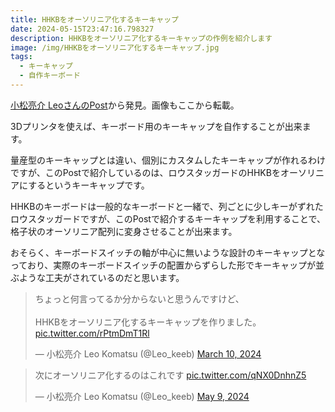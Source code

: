 ```yaml
---
title: HHKBをオーソリニア化するキーキャップ
date: 2024-05-15T23:47:16.798327
description: HHKBをオーソリニア化するキーキャップの作例を紹介します
image: /img/HHKBをオーソリニア化するキーキャップ.jpg
tags:
  - キーキャップ
  - 自作キーボード
---
```

[小松亮介 LeoさんのPost](https://twitter.com/Leo_keeb/status/1766775529947238465)から発見。画像もここから転載。

3Dプリンタを使えば、キーボード用のキーキャップを自作することが出来ます。

量産型のキーキャップとは違い、個別にカスタムしたキーキャップが作れるわけですが、このPostで紹介しているのは、ロウスタッガードのHHKBをオーソリニアにするというキーキャップです。

HHKBのキーボードは一般的なキーボードと一緒で、列ごとに少しキーがずれたロウスタッガードですが、このPostで紹介するキーキャップを利用することで、格子状のオーソリニア配列に変身させることが出来ます。

おそらく、キーボードスイッチの軸が中心に無いような設計のキーキャップとなっており、実際のキーボードスイッチの配置からずらした形でキーキャップが並ぶような工夫がされているのだと思います。


<blockquote class="twitter-tweet"><p lang="ja" dir="ltr">ちょっと何言ってるか分からないと思うんですけど、<br><br>HHKBをオーソリニア化するキーキャップを作りました。 <a href="https://t.co/rPtmDmT1Rl">pic.twitter.com/rPtmDmT1Rl</a></p>&mdash; 小松亮介 Leo Komatsu (@Leo_keeb) <a href="https://twitter.com/Leo_keeb/status/1766775529947238465?ref_src=twsrc%5Etfw">March 10, 2024</a></blockquote>
<script async src="https://platform.twitter.com/widgets.js" charset="utf-8"></script>



<blockquote class="twitter-tweet"><p lang="ja" dir="ltr">次にオーソリニア化するのはこれです <a href="https://t.co/qNX0DnhnZ5">pic.twitter.com/qNX0DnhnZ5</a></p>&mdash; 小松亮介 Leo Komatsu (@Leo_keeb) <a href="https://twitter.com/Leo_keeb/status/1788473918694826316?ref_src=twsrc%5Etfw">May 9, 2024</a></blockquote>
<script async src="https://platform.twitter.com/widgets.js" charset="utf-8"></script>



